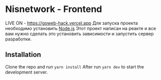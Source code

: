 # Nisnetwork - Frontend

LIVE ON - https://goweb-hack.vercel.app
Для запуска проекта необходимо установить [Node.js](https://nodejs.org/en/download/)
Этот проект написан на реакте и все вам нужно сделать это установить зависимости и запустить сервер разработки.

## Installation

Clone the repo and run `yarn install`
After run `yarn dev` to start the development server.
